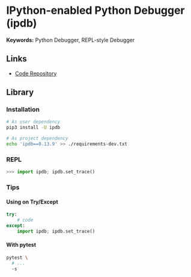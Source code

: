 # IPython-enabled Python Debugger (ipdb)

**Keywords:** Python Debugger, REPL-style Debugger

## Links

- [Code Repository](https://github.com/gotcha/ipdb)

## Library

### Installation

```sh
# As user dependency
pip3 install -U ipdb

# As project dependency
echo 'ipdb==0.13.9' >> ./requirements-dev.txt
```

### REPL

```py
>>> import ipdb; ipdb.set_trace()
```

### Tips

#### Using on Try/Except

```py
try:
    # code
except:
    import ipdb; ipdb.set_trace()
```

#### With pytest

```sh
pytest \
  # ...
  -s
```
